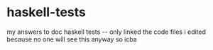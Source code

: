 # haskell-tests
my answers to doc haskell tests
-- only linked the code files i edited because no one will see this anyway so icba
